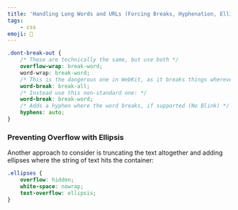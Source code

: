 ```yaml
---
title: 'Handling Long Words and URLs (Forcing Breaks, Hyphenation, Ellipsis, etc)'
tags:
    - css
emoji: 🦒
---
```


```css
.dont-break-out {
	/* These are technically the same, but use both */
	overflow-wrap: break-word;
	word-wrap: break-word;
	/* This is the dangerous one in WebKit, as it breaks things wherever */
	word-break: break-all;
	/* Instead use this non-standard one: */
	word-break: break-word;
	/* Adds a hyphen where the word breaks, if supported (No Blink) */
	hyphens: auto;
}
```

### Preventing Overflow with Ellipsis

Another approach to consider is truncating the text altogether and adding ellipses where the string of text hits the container:

```css
.ellipses {
	overflow: hidden;
	white-space: nowrap;
	text-overflow: ellipsis;
}
```
